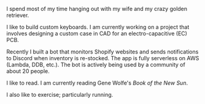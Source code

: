 I spend most of my time hanging out with my wife and my crazy golden retriever.

I like to build custom keyboards. I am currently working on a project that involves designing a custom case in CAD for an electro-capacitive (EC) PCB.

Recently I built a bot that monitors Shopify websites and sends notifications to Discord when inventory is re-stocked. The app is fully serverless on AWS (Lambda, DDB, etc.). The bot is actively being used by a community of about 20 people.

I like to read. I am currently reading Gene Wolfe's _Book of the New Sun_.

I also like to exercise; particularly running.
